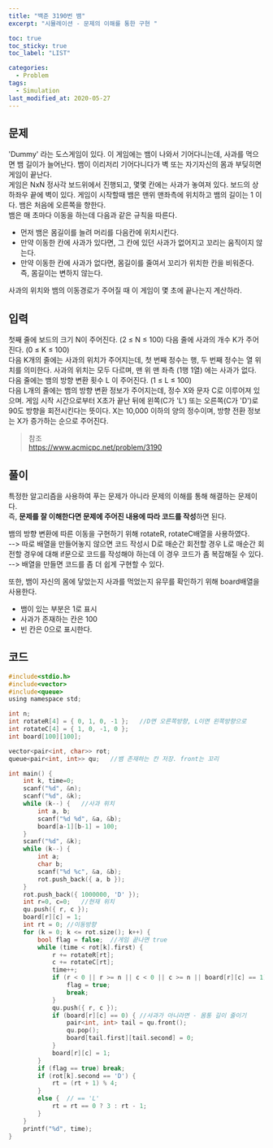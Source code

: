 ```yaml
---
title: "백준 3190번 뱀"
excerpt: "시뮬레이션 - 문제의 이해를 통한 구현 "

toc: true
toc_sticky: true
toc_label: "LIST"

categories:
  - Problem
tags:
  - Simulation
last_modified_at: 2020-05-27
---
```

문제  
-----------  
'Dummy' 라는 도스게임이 있다. 이 게임에는 뱀이 나와서 기어다니는데, 사과를 먹으면 뱀 길이가 늘어난다. 뱀이 이리저리 기어다니다가 벽 또는 자기자신의 몸과 부딪히면 게임이 끝난다.  
게임은 NxN 정사각 보드위에서 진행되고, 몇몇 칸에는 사과가 놓여져 있다. 보드의 상하좌우 끝에 벽이 있다. 게임이 시작할때 뱀은 맨위 맨좌측에 위치하고 뱀의 길이는 1 이다. 뱀은 처음에 오른쪽을 향한다.  
뱀은 매 초마다 이동을 하는데 다음과 같은 규칙을 따른다.  

* 먼저 뱀은 몸길이를 늘려 머리를 다음칸에 위치시킨다.  
* 만약 이동한 칸에 사과가 있다면, 그 칸에 있던 사과가 없어지고 꼬리는 움직이지 않는다.  
* 만약 이동한 칸에 사과가 없다면, 몸길이를 줄여서 꼬리가 위치한 칸을 비워준다. 즉, 몸길이는 변하지 않는다.  


사과의 위치와 뱀의 이동경로가 주어질 때 이 게임이 몇 초에 끝나는지 계산하라.  

입력
-----------
첫째 줄에 보드의 크기 N이 주어진다. (2 ≤ N ≤ 100) 다음 줄에 사과의 개수 K가 주어진다. (0 ≤ K ≤ 100)  
다음 K개의 줄에는 사과의 위치가 주어지는데, 첫 번째 정수는 행, 두 번째 정수는 열 위치를 의미한다. 사과의 위치는 모두 다르며, 맨 위 맨 좌측 (1행 1열) 에는 사과가 없다.  
다음 줄에는 뱀의 방향 변환 횟수 L 이 주어진다. (1 ≤ L ≤ 100)  
다음 L개의 줄에는 뱀의 방향 변환 정보가 주어지는데,  정수 X와 문자 C로 이루어져 있으며. 게임 시작 시간으로부터 X초가 끝난 뒤에 왼쪽(C가 'L') 또는 오른쪽(C가 'D')로 90도 방향을 회전시킨다는 뜻이다. X는 10,000 이하의 양의 정수이며, 방향 전환 정보는 X가 증가하는 순으로 주어진다.  

> 참조  
> <https://www.acmicpc.net/problem/3190>  

풀이
-----------
특정한 알고리즘을 사용하여 푸는 문제가 아니라 문제의 이해를 통해 해결하는 문제이다.  
즉, **문제를 잘 이해한다면 문제에 주어진 내용에 따라 코드를 작성**하면 된다.  

뱀의 방향 변환에 따른 이동을 구현하기 위해 rotateR, rotateC배열을 사용하였다.  
--> 따로 배열을 만들어놓지 않으면 코드 작성시 D로 매순간 회전할 경우 L로 매순간 회전할 경우에 대해 if문으로 코드를 작성해야 하는데 이 경우 코드가 좀 복잡해질 수 있다.  
--> 배열을 만들면 코드를 좀 더 쉽게 구현할 수 있다.  


또한, 뱀이 자신의 몸에 닿았는지 사과를 먹었는지 유무를 확인하기 위해 board배열을 사용한다.  
* 뱀이 있는 부분은 1로 표시  
* 사과가 존재하는 칸은 100  
* 빈 칸은 0으로 표시한다.


코드  
-------------  

``` c  
#include<stdio.h>
#include<vector>
#include<queue>
using namespace std;

int n;
int rotateR[4] = { 0, 1, 0, -1 };	//D면 오른쪽방향, L이면 왼쪽방향으로 
int rotateC[4] = { 1, 0, -1, 0 };
int board[100][100];

vector<pair<int, char>> rot;
queue<pair<int, int>> qu;	//뱀 존재하는 칸 저장. front는 꼬리

int main() {
	int k, time=0;
	scanf("%d", &n);
	scanf("%d", &k);
	while (k--) {	//사과 위치
		int a, b;
		scanf("%d %d", &a, &b);
		board[a-1][b-1] = 100;
	}
	scanf("%d", &k);
	while (k--) {
		int a;
		char b;
		scanf("%d %c", &a, &b);
		rot.push_back({ a, b });
	}
	rot.push_back({ 1000000, 'D' });
	int r=0, c=0;	//현재 위치
	qu.push({ r, c });
	board[r][c] = 1;
	int rt = 0;	//이동방향
	for (k = 0; k <= rot.size(); k++) {
		bool flag = false;	//게임 끝나면 true
		while (time < rot[k].first) {
			r += rotateR[rt];
			c += rotateC[rt];
			time++;
			if (r < 0 || r >= n || c < 0 || c >= n || board[r][c] == 1) {	//벽 or 몸
				flag = true;
				break;
			}
			qu.push({ r, c });
			if (board[r][c] == 0) {	//사과가 아니라면 - 몸통 길이 줄이기
				pair<int, int> tail = qu.front();
				qu.pop();
				board[tail.first][tail.second] = 0;
			}
			board[r][c] = 1;
		}
		if (flag == true) break;
		if (rot[k].second == 'D') {
			rt = (rt + 1) % 4;
		}
		else {	// == 'L'
			rt = rt == 0 ? 3 : rt - 1;
		}
	}
	printf("%d", time);
}
```